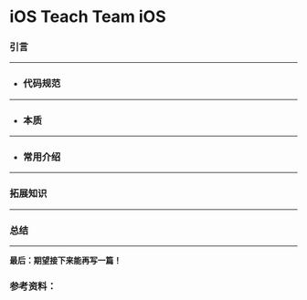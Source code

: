 # iOS Teach Team iOS

### 引言

---
* ### 代码规范

---
* ### 本质

---
* ### 常用介绍

---
### 拓展知识

---
### 总结


---
**最后：期望接下来能再写一篇！**

### 参考资料：